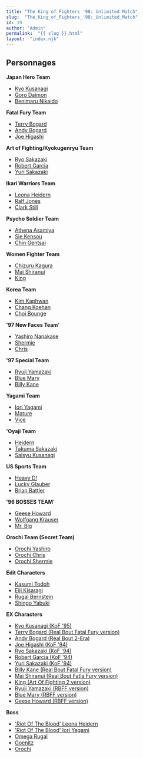```yaml
---
title: "The King of Fighters '98: Unlimited Match"
slug:  "The_King_of_Fighters_'98:_Unlimited_Match"
id: 19
author: "Admin"
permalink:  "{{ slug }}.html"
layout:  "index.njk"
---
```


## Personnages

**Japan Hero Team**

- [Kyo Kusanagi](Kyo_Kusanagi_(98um) "wikilink")
- [Goro Daimon](Goro_Daimon_(98um) "wikilink")
- [Benimaru Nikaido](Benimaru_Nikaido_(98um) "wikilink")

**Fatal Fury Team**

- [Terry Bogard](Terry_Bogard_(98um) "wikilink")
- [Andy Bogard](Andy_Bogard_(98um) "wikilink")
- [Joe Higashi](Joe_Higashi_(98um) "wikilink")

**Art of Fighting/Kyokugenryu Team**

- [Ryo Sakazaki](Ryo_Sakazaki_(98um) "wikilink")
- [Robert Garcia](Robert_Garcia_(98um) "wikilink")
- [Yuri Sakazaki](Yuri_Sakazaki_(98um) "wikilink")

**Ikari Warriors Team**

- [Leona Heidern](Leona_Heidern_(98um) "wikilink")
- [Ralf Jones](Ralf_Jones_(98um) "wikilink")
- [Clark Still](Clark_Still_(98um) "wikilink")

**Psycho Soldier Team**

- [Athena Asamiya](Athena_Asamiya_(98um) "wikilink")
- [Sie Kensou](Sie_Kensou_(98um) "wikilink")
- [Chin Gentsai](Chin_Gentsai_(98um) "wikilink")

**Women Fighter Team**

- [Chizuru Kagura](Chizuru_Kagura_(98um) "wikilink")
- [Mai Shiranui](Mai_Shiranui_(98um) "wikilink")
- [King](King_(98um) "wikilink")

**Korea Team**

- [Kim Kaphwan](Kim_Kaphwan_(98um) "wikilink")
- [Chang Koehan](Chang_Koehan_(98um) "wikilink")
- [Choi Bounge](Choi_Bounge_(98um) "wikilink")

**'97 New Faces Team**'

- [Yashiro Nanakase](Yashiro_Nanakase_(98um) "wikilink")
- [Shermie](Shermie_(98um) "wikilink")
- [Chris](Chris_(98um) "wikilink")

**'97 Special Team**

- [Ryuji Yamazaki](Ryuji_Yamazaki_(98um) "wikilink")
- [Blue Mary](Blue_Mary_(98um) "wikilink")
- [Billy Kane](Billy_Kane_(98um) "wikilink")

**Yagami Team**

- [Iori Yagami](Iori_Yagami_(98um) "wikilink")
- [Mature](Mature_(98um) "wikilink")
- [Vice](Vice_(98um) "wikilink")

**'Oyaji Team**

- [Heidern](Heidern_(98um) "wikilink")
- [Takuma Sakazaki](Takuma_Sakazaki_(98um) "wikilink")
- [Saisyu Kusanagi](Saisyu_Kusanagi_(98um) "wikilink")

**US Sports Team**

- [Heavy D!](Heavy_D!_(98um) "wikilink")
- [Lucky Glauber](Lucky_Glauber_(98um) "wikilink")
- [Brian Battler](Brian_Battler_(98um) "wikilink")

**'96 BOSSES TEAM**'

- [Geese Howard](Geese_Howard_(98um) "wikilink")
- [Wolfgang Krauser](Wolfgang_Krauser_(98um) "wikilink")
- [Mr. Big](Mr._Big_(98um) "wikilink")

**Orochi Team (Secret Team)**

- [Orochi Yashiro](Orochi_Yashiro_(98um) "wikilink")
- [Orochi Chris](Orochi_Chris_(98um) "wikilink")
- [Orochi Shermie](Orochi_Shermie_(98um) "wikilink")

**Edit Characters**

- [Kasumi Todoh](Kasumi_Todoh_(98um) "wikilink")
- [Eiji Kisaragi](Eiji_Kisaragi_(98um) "wikilink")
- [Rugal Bernstein](Rugal_Bernstein_(98um) "wikilink")
- [Shingo Yabuki](Shingo_Yabuki_(98um) "wikilink")

**EX Characters**

- [Kyo Kusanagi (KoF '95)](Kyo_Kusanagi_(KoF_'95)_(98um) "wikilink")
- [Terry Bogard (Real Bout Fatal Fury
  version)](Terry_Bogard_(Real_Bout_Fatal_Fury_version)_(98um) "wikilink")
- [Andy Bogard (Real Bout
  2-Era)](Andy_Bogard_(KoF_'95)_(98um) "wikilink")
- [Joe Higashi (KoF '94)](Joe_Higashi_(KoF_'94)_(98um) "wikilink")
- [Ryo Sakazaki (KoF '94)](Ryo_Sakazaki_(KoF_'94)_(98um) "wikilink")
- [Robert Garcia (KoF '94)](Robert_Garcia_(KoF_'94)_(98um) "wikilink")
- [Yuri Sakazaki (KoF '94)](Yuri_Sakazaki_(KoF_'94)_(98um) "wikilink")
- [Billy Kane (Real Bout Fatal Fury
  version)](Billy_Kane_(Real_Bout_Fatal_Fury_version)_(98um) "wikilink")
- [Mai Shiranui (Real Bout Fatla Fury
  version)](Mai_Shiranui_(Real_Bout_Fatal_Fury_version)_(98um) "wikilink")
- [King (Art Of Fighting 2
  version)](King_(Art_Of_Fighting_2_version)_(98um) "wikilink")
- [Ryuji Yamazaki (RBFF
  version)](Ryuji_Yamazaki_(RBFF_version)_(98um) "wikilink")
- [Blue Mary (RBFF version)](Blue_Mary_(RBFF_version)_(98um) "wikilink")
- [Geese Howard (RBFF
  version)](Geese_Howard_(RBFF_version)_(98um) "wikilink")

**Boss**

- ['Riot Of The Blood' Leona
  Heidern]('Riot_Of_The_Blood'_Leona_Heidern_(98um) "wikilink")
- ['Riot Of The Blood' Iori
  Yagami]('Riot_Of_The_Blood'_Iori_Yagami_(98um) "wikilink")
- [Omega Rugal](Omega_Rugal_(98um) "wikilink")
- [Goenitz](Goenitz_(98um) "wikilink")
- [Orochi](Orochi_(98um) "wikilink")
